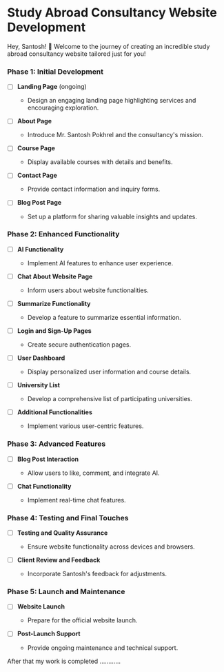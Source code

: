 # Study Abroad Consultancy Website Development 

Hey, Santosh! 🌟 Welcome to the journey of creating an incredible study abroad consultancy website tailored just for you!

### Phase 1: Initial Development

- [ ] **Landing Page**  (ongoing)
  - Design an engaging landing page highlighting services and encouraging exploration.

- [ ] **About Page**  
  - Introduce Mr. Santosh Pokhrel and the consultancy's mission.

- [ ] **Course Page**  
  - Display available courses with details and benefits.

- [ ] **Contact Page**  
  - Provide contact information and inquiry forms.

- [ ] **Blog Post Page**  
  - Set up a platform for sharing valuable insights and updates.

### Phase 2: Enhanced Functionality

- [ ] **AI Functionality**  
  - Implement AI features to enhance user experience.

- [ ] **Chat About Website Page**  
  - Inform users about website functionalities.

- [ ] **Summarize Functionality**  
  - Develop a feature to summarize essential information.

- [ ] **Login and Sign-Up Pages**  
  - Create secure authentication pages.

- [ ] **User Dashboard**  
  - Display personalized user information and course details.

- [ ] **University List**  
  - Develop a comprehensive list of participating universities.

- [ ] **Additional Functionalities**  
  - Implement various user-centric features.

### Phase 3: Advanced Features

- [ ] **Blog Post Interaction**  
  - Allow users to like, comment, and integrate AI.

- [ ] **Chat Functionality**  
  - Implement real-time chat features.

### Phase 4: Testing and Final Touches

- [ ] **Testing and Quality Assurance**  
  - Ensure website functionality across devices and browsers.

- [ ] **Client Review and Feedback**  
  - Incorporate Santosh's feedback for adjustments.

### Phase 5: Launch and Maintenance

- [ ] **Website Launch**  
  - Prepare for the official website launch.

- [ ] **Post-Launch Support**  
  - Provide ongoing maintenance and technical support.

After that my work is completed ............

